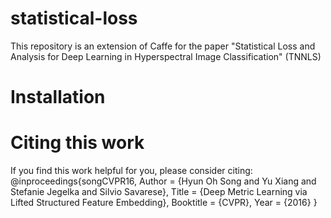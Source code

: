 # statistical-loss
This repository is an extension of Caffe for the paper "Statistical Loss and Analysis for Deep Learning in Hyperspectral Image Classification" (TNNLS)

# Installation


# Citing this work
If you find this work helpful for you, please consider citing:
@inproceedings{songCVPR16,
    Author = {Hyun Oh Song and Yu Xiang and Stefanie Jegelka and Silvio Savarese},
    Title = {Deep Metric Learning via Lifted Structured Feature Embedding},
    Booktitle = {CVPR},
    Year = {2016}
}
